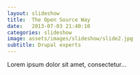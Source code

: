 ```yaml
---
layout: slideshow
title:  The Open Source Way
date:   2013-07-03 21:40:10
categories: slideshow
image: assets/images/slideshow/slide2.jpg
subtitle: Drupal experts
---
```


Lorem ipsum dolor sit amet, consectetur...